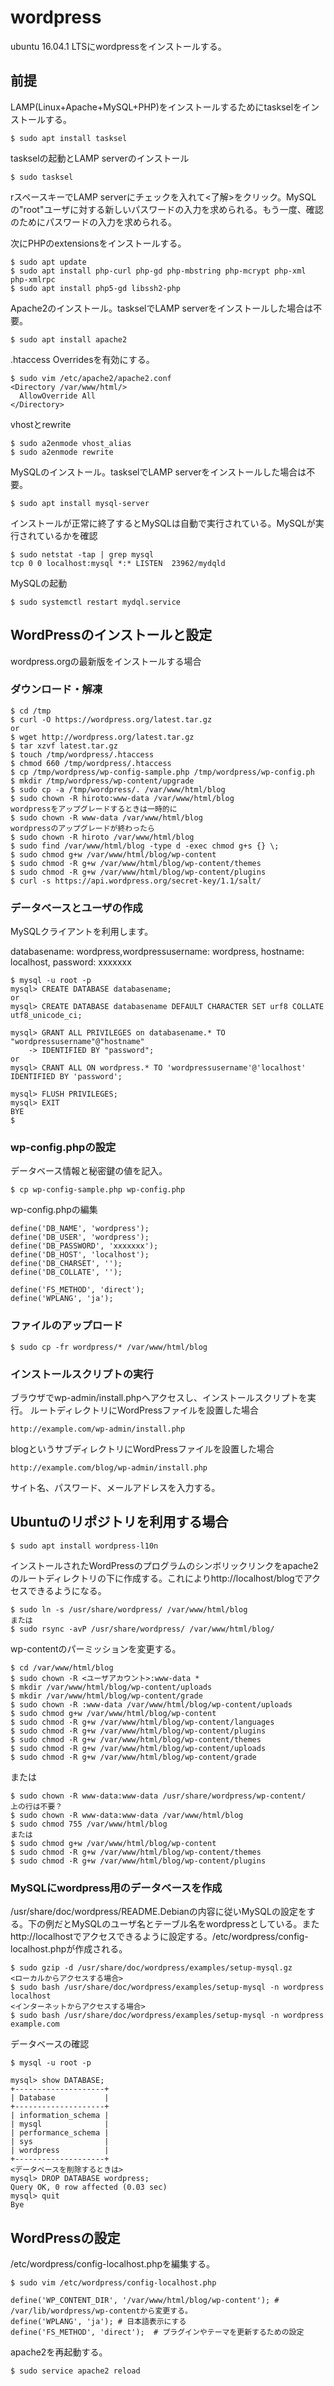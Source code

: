 # wordpress
ubuntu 16.04.1 LTSにwordpressをインストールする。

## 前提
LAMP(Linux+Apache+MySQL+PHP)をインストールするためにtaskselをインストールする。
```
$ sudo apt install tasksel
```
taskselの起動とLAMP serverのインストール
```
$ sudo tasksel
```
rスペースキーでLAMP serverにチェックを入れて<了解>をクリック。MySQLの"root"ユーザに対する新しいパスワードの入力を求められる。もう一度、確認のためにパスワードの入力を求められる。

次にPHPのextensionsをインストールする。
```
$ sudo apt update
$ sudo apt install php-curl php-gd php-mbstring php-mcrypt php-xml php-xmlrpc
$ sudo apt install php5-gd libssh2-php
```
Apache2のインストール。taskselでLAMP serverをインストールした場合は不要。
```
$ sudo apt install apache2
```
.htaccess Overridesを有効にする。
```
$ sudo vim /etc/apache2/apache2.conf
<Directory /var/www/html/>
  AllowOverride All
</Directory>
```
vhostとrewrite
```
$ sudo a2enmode vhost_alias
$ sudo a2enmode rewrite
```

MySQLのインストール。taskselでLAMP serverをインストールした場合は不要。
```
$ sudo apt install mysql-server
```
インストールが正常に終了するとMySQLは自動で実行されている。MySQLが実行されているかを確認
```
$ sudo netstat -tap | grep mysql
tcp 0 0 localhost:mysql *:* LISTEN  23962/mydqld
```
MySQLの起動
```
$ sudo systemctl restart mydql.service
```

## WordPressのインストールと設定
wordpress.orgの最新版をインストールする場合
### ダウンロード・解凍
```
$ cd /tmp
$ curl -O https://wordpress.org/latest.tar.gz
or
$ wget http://wordpress.org/latest.tar.gz
$ tar xzvf latest.tar.gz
$ touch /tmp/wordpress/.htaccess
$ chmod 660 /tmp/wordpress/.htaccess
$ cp /tmp/wordpress/wp-config-sample.php /tmp/wordpress/wp-config.ph
$ mkdir /tmp/wordpress/wp-content/upgrade
$ sudo cp -a /tmp/wordpress/. /var/www/html/blog
$ sudo chown -R hiroto:www-data /var/www/html/blog
wordpressをアップグレードするときは一時的に
$ sudo chown -R www-data /var/www/html/blog
wordpressのアップグレードが終わったら
$ sudo chown -R hiroto /var/www/html/blog
$ sudo find /var/www/html/blog -type d -exec chmod g+s {} \;
$ sudo chmod g+w /var/www/html/blog/wp-content
$ sudo chmod -R g+w /var/www/html/blog/wp-content/themes
$ sudo chmod -R g+w /var/www/html/blog/wp-content/plugins
$ curl -s https://api.wordpress.org/secret-key/1.1/salt/

```

### データベースとユーザの作成
MySQLクライアントを利用します。


databasename: wordpress,wordpressusername: wordpress, hostname: localhost, password: xxxxxxx
```
$ mysql -u root -p
mysql> CREATE DATABASE databasename;
or
mysql> CREATE DATABASE databasename DEFAULT CHARACTER SET urf8 COLLATE utf8_unicode_ci;

mysql> GRANT ALL PRIVILEGES on databasename.* TO "wordpressusername"@"hostname"
    -> IDENTIFIED BY "password";
or 
mysql> CRANT ALL ON wordpress.* TO 'wordpressusername'@'localhost' IDENTIFIED BY 'password';

mysql> FLUSH PRIVILEGES;
mysql> EXIT
BYE
$
```

### wp-config.phpの設定
データベース情報と秘密鍵の値を記入。

```
$ cp wp-config-sample.php wp-config.php
```
wp-config.phpの編集
```
define('DB_NAME', 'wordpress');
define('DB_USER', 'wordpress');
define('DB_PASSWORD', 'xxxxxxx');
define('DB_HOST', 'localhost');
define('DB_CHARSET', '');
define('DB_COLLATE', '');

define('FS_METHOD', 'direct');
define('WPLANG', 'ja');
```

### ファイルのアップロード
```
$ sudo cp -fr wordpress/* /var/www/html/blog
```

### インストールスクリプトの実行
ブラウザでwp-admin/install.phpへアクセスし、インストールスクリプトを実行。
ルートディレクトリにWordPressファイルを設置した場合
```
http://example.com/wp-admin/install.php
```
blogというサブディレクトリにWordPressファイルを設置した場合
```
http://example.com/blog/wp-admin/install.php
```
サイト名、パスワード、メールアドレスを入力する。

## Ubuntuのリポジトリを利用する場合
```
$ sudo apt install wordpress-l10n
```
インストールされたWordPressのプログラムのシンボリックリンクをapache2のルートディレクトリの下に作成する。これによりhttp://localhost/blogでアクセスできるようになる。
```
$ sudo ln -s /usr/share/wordpress/ /var/www/html/blog
または
$ sudo rsync -avP /usr/share/wordpress/ /var/www/html/blog/
```
wp-contentのパーミッションを変更する。
```
$ cd /var/www/html/blog
$ sudo chown -R <ユーザアカウント>:www-data *
$ mkdir /var/www/html/blog/wp-content/uploads
$ mkdir /var/www/html/blog/wp-content/grade
$ sudo chown -R :www-data /var/www/html/blog/wp-content/uploads
$ sudo chmod g+w /var/www/html/blog/wp-content
$ sudo chmod -R g+w /var/www/html/blog/wp-content/languages
$ sudo chmod -R g+w /var/www/html/blog/wp-content/plugins
$ sudo chmod -R g+w /var/www/html/blog/wp-content/themes
$ sudo chmod -R g+w /var/www/html/blog/wp-content/uploads
$ sudo chmod -R g+w /var/www/html/blog/wp-content/grade
```
または
```
$ sudo chown -R www-data:www-data /usr/share/wordpress/wp-content/
上の行は不要？
$ sudo chown -R www-data:www-data /var/www/html/blog
$ sudo chmod 755 /var/www/html/blog
または
$ sudo chmod g+w /var/www/html/blog/wp-content
$ sudo chmod -R g+w /var/www/html/blog/wp-content/themes
$ sudo chmod -R g+w /var/www/html/blog/wp-content/plugins
```
### MySQLにwordpress用のデータベースを作成
/usr/share/doc/wordpress/README.Debianの内容に従いMySQLの設定をする。下の例だとMySQLのユーザ名とテーブル名をwordpressとしている。またhttp://localhostでアクセスできるように設定する。/etc/wordpress/config-localhost.phpが作成される。
```
$ sudo gzip -d /usr/share/doc/wordpress/examples/setup-mysql.gz
<ローカルからアクセスする場合>
$ sudo bash /usr/share/doc/wordpress/examples/setup-mysql -n wordpress localhost
<インターネットからアクセスする場合>
$ sudo bash /usr/share/doc/wordpress/examples/setup-mysql -n wordpress example.com
```
データベースの確認
```
$ mysql -u root -p

mysql> show DATABASE;
+--------------------+
| Database           |
+--------------------+
| information_schema |
| mysql              |
| performance_schema |
| sys                |
| wordpress          |
+--------------------+
<データベースを削除するときは>
mysql> DROP DATABASE wordpress;
Query OK, 0 row affected (0.03 sec)
mysql> quit
Bye
```
## WordPressの設定
/etc/wordpress/config-localhost.phpを編集する。
```
$ sudo vim /etc/wordpress/config-localhost.php

define('WP_CONTENT_DIR', '/var/www/html/blog/wp-content'); # /var/lib/wordpress/wp-contentから変更する。
define('WPLANG', 'ja'); # 日本語表示にする
define('FS_METHOD', 'direct');  # プラグインやテーマを更新するための設定
```
apache2を再起動する。
```
$ sudo service apache2 reload
```
